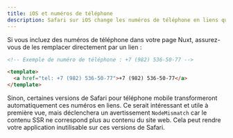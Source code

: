 ```yaml
---
title: iOS et numéros de téléphone
description: Safari sur iOS change les numéros de téléphone en liens qui peuvent causer des problèmes de rendu avec NuxtJS
---
```


Si vous incluez des numéros de téléphone dans votre page Nuxt, assurez-vous de les remplacer directement par un lien :

```html
<!-- Exemple de numéro de téléphone : +7 (982) 536-50-77 -->

<template>
  <a href="tel: +7 (982) 536-50-77">+7 (982) 536-50-77</a>
</template>

```

Sinon, certaines versions de Safari pour téléphone mobile transformeront automatiquement ces numéros en liens. Ce serait intéressant et
utile à première vue, mais déclenchera un avertissement `NodeMismatch` car le contenu SSR ne correspond plus au contenu
du site web. Cela peut rendre votre application inutilisable sur ces versions de Safari.
